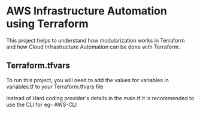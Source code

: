 
# AWS Infrastructure Automation using Terraform

This project helps to understand how modularization works in Terraform and how Cloud Infrastructure Automation can be done with Terraform.


## Terraform.tfvars

To run this project, you will need to add the values for variables in variables.tf to your Terraform.tfvars file

Instead of Hard coding provider's details in the main.tf it is recommended to use the CLI for eg- AWS-CLI
